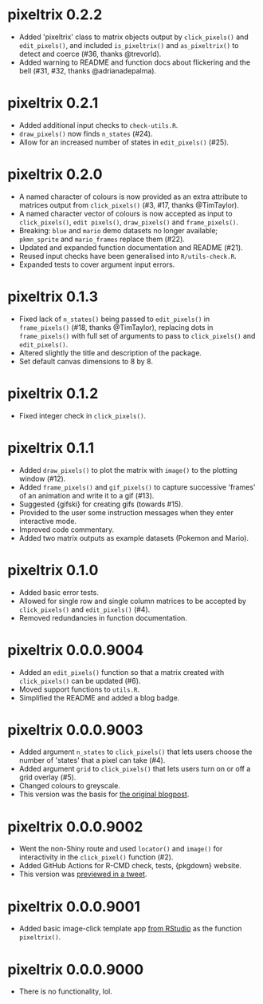 # pixeltrix 0.2.2

* Added 'pixeltrix' class to matrix objects output by `click_pixels()` and `edit_pixels()`, and included `is_pixeltrix()` and `as_pixeltrix()` to detect and coerce (#36, thanks @trevorld).
* Added warning to README and function docs about flickering and the bell (#31, #32, thanks @adrianadepalma).

# pixeltrix 0.2.1

* Added additional input checks to `check-utils.R`.
* `draw_pixels()` now finds `n_states` (#24).
* Allow for an increased number of states in `edit_pixels()` (#25).

# pixeltrix 0.2.0

* A named character of colours is now provided as an extra attribute to matrices output from `click_pixels()` (#3, #17, thanks @TimTaylor).
* A named character vector of colours is now accepted as input to `click_pixels()`, `edit pixels()`, `draw_pixels()` and `frame_pixels()`.
* Breaking: `blue` and `mario` demo datasets no longer available; `pkmn_sprite` and `mario_frames` replace them (#22).
* Updated and expanded function documentation and README (#21).
* Reused input checks have been generalised into `R/utils-check.R`.
* Expanded tests to cover argument input errors.

# pixeltrix 0.1.3

* Fixed lack of `n_states()` being passed to `edit_pixels()` in `frame_pixels()` (#18, thanks @TimTaylor), replacing dots in `frame_pixels()` with full set of arguments to pass to `click_pixels()` and `edit_pixels()`.
* Altered slightly the title and description of the package.
* Set default canvas dimensions to 8 by 8.

# pixeltrix 0.1.2

* Fixed integer check in `click_pixels()`.

# pixeltrix 0.1.1

* Added `draw_pixels()` to plot the matrix with `image()` to the plotting window (#12).
* Added `frame_pixels()` and `gif_pixels()` to capture successive 'frames' of an animation and write it to a gif (#13).
* Suggested {gifski} for creating gifs (towards #15).
* Provided to the user some instruction messages when they enter interactive mode.
* Improved code commentary.
* Added two matrix outputs as example datasets (Pokemon and Mario).

# pixeltrix 0.1.0

* Added basic error tests.
* Allowed for single row and single column matrices to be accepted by `click_pixels()` and `edit_pixels()` (#4).
* Removed redundancies in function documentation.

# pixeltrix 0.0.0.9004

* Added an `edit_pixels()` function so that a matrix created with `click_pixels()` can be updated (#6).
* Moved support functions to `utils.R`.
* Simplified the README and added a blog badge.

# pixeltrix 0.0.0.9003

* Added argument `n_states` to `click_pixels()` that lets users choose the number of 'states' that a pixel can take (#4).
* Added argument `grid` to `click_pixels()` that lets users turn on or off a grid overlay (#5).
* Changed colours to greyscale.
* This version was the basis for [the original blogpost](https://www.rostrum.blog/2022/09/24/pixeltrix/).

# pixeltrix 0.0.0.9002

* Went the non-Shiny route and used `locator()` and `image()` for interactivity in the `click_pixel()` function (#2).
* Added GitHub Actions for R-CMD check, tests, {pkgdown} website.
* This version was [previewed in a tweet](https://twitter.com/mattdray/status/1573053714788753408?s=20&t=0HzMLD0fjc5evjtCKqQY3g).

# pixeltrix 0.0.0.9001

* Added basic image-click template app [from RStudio](https://shiny.rstudio.com/gallery/image-interaction-basic.html) as the function `pixeltrix()`.

# pixeltrix 0.0.0.9000

* There is no functionality, lol.
